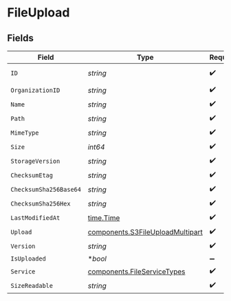 # FileUpload


## Fields

| Field                                                                                | Type                                                                                 | Required                                                                             | Description                                                                          |
| ------------------------------------------------------------------------------------ | ------------------------------------------------------------------------------------ | ------------------------------------------------------------------------------------ | ------------------------------------------------------------------------------------ |
| `ID`                                                                                 | *string*                                                                             | :heavy_check_mark:                                                                   | The ID of the object.                                                                |
| `OrganizationID`                                                                     | *string*                                                                             | :heavy_check_mark:                                                                   | N/A                                                                                  |
| `Name`                                                                               | *string*                                                                             | :heavy_check_mark:                                                                   | N/A                                                                                  |
| `Path`                                                                               | *string*                                                                             | :heavy_check_mark:                                                                   | N/A                                                                                  |
| `MimeType`                                                                           | *string*                                                                             | :heavy_check_mark:                                                                   | N/A                                                                                  |
| `Size`                                                                               | *int64*                                                                              | :heavy_check_mark:                                                                   | N/A                                                                                  |
| `StorageVersion`                                                                     | *string*                                                                             | :heavy_check_mark:                                                                   | N/A                                                                                  |
| `ChecksumEtag`                                                                       | *string*                                                                             | :heavy_check_mark:                                                                   | N/A                                                                                  |
| `ChecksumSha256Base64`                                                               | *string*                                                                             | :heavy_check_mark:                                                                   | N/A                                                                                  |
| `ChecksumSha256Hex`                                                                  | *string*                                                                             | :heavy_check_mark:                                                                   | N/A                                                                                  |
| `LastModifiedAt`                                                                     | [time.Time](https://pkg.go.dev/time#Time)                                            | :heavy_check_mark:                                                                   | N/A                                                                                  |
| `Upload`                                                                             | [components.S3FileUploadMultipart](../../models/components/s3fileuploadmultipart.md) | :heavy_check_mark:                                                                   | N/A                                                                                  |
| `Version`                                                                            | *string*                                                                             | :heavy_check_mark:                                                                   | N/A                                                                                  |
| `IsUploaded`                                                                         | **bool*                                                                              | :heavy_minus_sign:                                                                   | N/A                                                                                  |
| `Service`                                                                            | [components.FileServiceTypes](../../models/components/fileservicetypes.md)           | :heavy_check_mark:                                                                   | N/A                                                                                  |
| `SizeReadable`                                                                       | *string*                                                                             | :heavy_check_mark:                                                                   | N/A                                                                                  |
